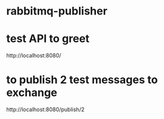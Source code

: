 # rabbitmq-publisher
# test API to greet
http://localhost:8080/

# to publish 2 test messages to exchange 
http://localhost:8080/publish/2
